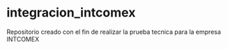 # integracion_intcomex
Repositorio creado con el fin de realizar la prueba tecnica para la empresa INTCOMEX
